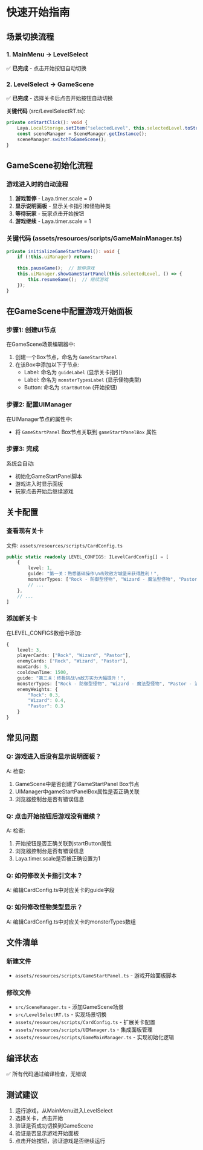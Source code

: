 # 快速开始指南

## 场景切换流程

### 1. MainMenu → LevelSelect
✅ **已完成** - 点击开始按钮自动切换

### 2. LevelSelect → GameScene
✅ **已完成** - 选择关卡后点击开始按钮自动切换

**关键代码** (src/LevelSelectRT.ts):
```typescript
private onStartClick(): void {
    Laya.LocalStorage.setItem("selectedLevel", this.selectedLevel.toString());
    const sceneManager = SceneManager.getInstance();
    sceneManager.switchToGameScene();
}
```

## GameScene初始化流程

### 游戏进入时的自动流程

1. **游戏暂停** - Laya.timer.scale = 0
2. **显示说明面板** - 显示关卡指引和怪物种类
3. **等待玩家** - 玩家点击开始按钮
4. **游戏继续** - Laya.timer.scale = 1

### 关键代码 (assets/resources/scripts/GameMainManager.ts)

```typescript
private initializeGameStartPanel(): void {
    if (!this.uiManager) return;
    
    this.pauseGame();  // 暂停游戏
    this.uiManager.showGameStartPanel(this.selectedLevel, () => {
        this.resumeGame();  // 继续游戏
    });
}
```

## 在GameScene中配置游戏开始面板

### 步骤1: 创建UI节点

在GameScene场景编辑器中:

1. 创建一个Box节点，命名为 `GameStartPanel`
2. 在该Box中添加以下子节点:
   - Label: 命名为 `guideLabel` (显示关卡指引)
   - Label: 命名为 `monsterTypesLabel` (显示怪物类型)
   - Button: 命名为 `startButton` (开始按钮)

### 步骤2: 配置UIManager

在UIManager节点的属性中:
- 将 `GameStartPanel` Box节点关联到 `gameStartPanelBox` 属性

### 步骤3: 完成

系统会自动:
- 初始化GameStartPanel脚本
- 游戏进入时显示面板
- 玩家点击开始后继续游戏

## 关卡配置

### 查看现有关卡

文件: `assets/resources/scripts/CardConfig.ts`

```typescript
public static readonly LEVEL_CONFIGS: ILevelCardConfig[] = [
    {
        level: 1,
        guide: "第一关：熟悉基础操作\n击败敌方城堡来获得胜利！",
        monsterTypes: ["Rock - 防御型怪物", "Wizard - 魔法型怪物", "Pastor - 治疗型怪物"],
        // ...
    },
    // ...
]
```

### 添加新关卡

在LEVEL_CONFIGS数组中添加:

```typescript
{
    level: 3,
    playerCards: ["Rock", "Wizard", "Pastor"],
    enemyCards: ["Rock", "Wizard", "Pastor"],
    maxCards: 5,
    cooldownTime: 1500,
    guide: "第三关：终极挑战\n敌方实力大幅提升！",
    monsterTypes: ["Rock - 防御型怪物", "Wizard - 魔法型怪物", "Pastor - 治疗型怪物"],
    enemyWeights: {
        "Rock": 0.3,
        "Wizard": 0.4,
        "Pastor": 0.3
    }
}
```

## 常见问题

### Q: 游戏进入后没有显示说明面板？
A: 检查:
1. GameScene中是否创建了GameStartPanel Box节点
2. UIManager中gameStartPanelBox属性是否正确关联
3. 浏览器控制台是否有错误信息

### Q: 点击开始按钮后游戏没有继续？
A: 检查:
1. 开始按钮是否正确关联到startButton属性
2. 浏览器控制台是否有错误信息
3. Laya.timer.scale是否被正确设置为1

### Q: 如何修改关卡指引文本？
A: 编辑CardConfig.ts中对应关卡的guide字段

### Q: 如何修改怪物类型显示？
A: 编辑CardConfig.ts中对应关卡的monsterTypes数组

## 文件清单

### 新建文件
- `assets/resources/scripts/GameStartPanel.ts` - 游戏开始面板脚本

### 修改文件
- `src/SceneManager.ts` - 添加GameScene场景
- `src/LevelSelectRT.ts` - 实现场景切换
- `assets/resources/scripts/CardConfig.ts` - 扩展关卡配置
- `assets/resources/scripts/UIManager.ts` - 集成面板管理
- `assets/resources/scripts/GameMainManager.ts` - 实现初始化逻辑

## 编译状态

✅ 所有代码通过编译检查，无错误

## 测试建议

1. 运行游戏，从MainMenu进入LevelSelect
2. 选择关卡，点击开始
3. 验证是否成功切换到GameScene
4. 验证是否显示游戏开始面板
5. 点击开始按钮，验证游戏是否继续运行

